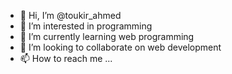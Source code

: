 - 👋 Hi, I’m @toukir_ahmed
- 👀 I’m interested in programming 
- 🌱 I’m currently learning web programming 
- 💞️ I’m looking to collaborate on web development 
- 📫 How to reach me ...

<!---
toukir_ahmed/toukir_ahmed is a ✨ special ✨ repository because its `README.md` (this file) appears on your GitHub profile.
You can click the Preview link to take a look at your changes.
--->
